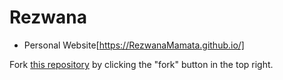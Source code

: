 # Rezwana

* Personal Website[https://RezwanaMamata.github.io/]



















Fork [this repository](https://github.com/academicpages/academicpages.github.io) by clicking the "fork" button in the top right. 
